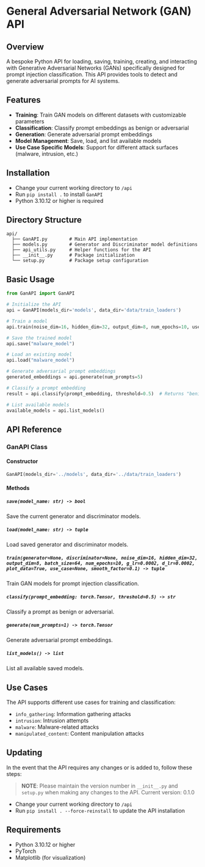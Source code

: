 # General Adversarial Network (GAN) API

## Overview
A bespoke Python API for loading, saving, training, creating, and interacting with Generative Adversarial Networks (GANs) specifically designed for prompt injection classification. This API provides tools to detect and generate adversarial prompts for AI systems.

## Features
- **Training**: Train GAN models on different datasets with customizable parameters
- **Classification**: Classify prompt embeddings as benign or adversarial
- **Generation**: Generate adversarial prompt embeddings
- **Model Management**: Save, load, and list available models
- **Use Case Specific Models**: Support for different attack surfaces (malware, intrusion, etc.)

## Installation
- Change your current working directory to `/api`
- Run `pip install .` to install `GanAPI`
- Python 3.10.12 or higher is required

## Directory Structure
```
api/
  ├── GanAPI.py        # Main API implementation
  ├── models.py        # Generator and Discriminator model definitions
  ├── api_utils.py     # Helper functions for the API
  ├── __init__.py      # Package initialization
  └── setup.py         # Package setup configuration
```

## Basic Usage

```python
from GanAPI import GanAPI

# Initialize the API
api = GanAPI(models_dir='models', data_dir='data/train_loaders')

# Train a model
api.train(noise_dim=16, hidden_dim=32, output_dim=8, num_epochs=10, use_case="malware")

# Save the trained model
api.save("malware_model")

# Load an existing model
api.load("malware_model")

# Generate adversarial prompt embeddings
generated_embeddings = api.generate(num_prompts=5)

# Classify a prompt embedding
result = api.classify(prompt_embedding, threshold=0.5)  # Returns "benign" or "adversarial"

# List available models
available_models = api.list_models()
```

## API Reference

### GanAPI Class

#### Constructor
```python
GanAPI(models_dir='../models', data_dir='../data/train_loaders')
```

#### Methods

##### `save(model_name: str) -> bool`
Save the current generator and discriminator models.

##### `load(model_name: str) -> tuple`
Load saved generator and discriminator models.

##### `train(generator=None, discriminator=None, noise_dim=16, hidden_dim=32, output_dim=8, batch_size=64, num_epochs=10, g_lr=0.0002, d_lr=0.0002, plot_data=True, use_case=None, smooth_factor=0.1) -> tuple`
Train GAN models for prompt injection classification.

##### `classify(prompt_embedding: torch.Tensor, threshold=0.5) -> str`
Classify a prompt as benign or adversarial.

##### `generate(num_prompts=1) -> torch.Tensor`
Generate adversarial prompt embeddings.

##### `list_models() -> list`
List all available saved models.

## Use Cases
The API supports different use cases for training and classification:
- `info_gathering`: Information gathering attacks
- `intrusion`: Intrusion attempts
- `malware`: Malware-related attacks
- `manipulated_content`: Content manipulation attacks

## Updating
In the event that the API requires any changes or is added to, follow these steps:

> **NOTE**: Please maintain the version number in `__init__.py` and `setup.py` when making any changes to the API. Current version: 0.1.0

- Change your current working directory to `/api`
- Run `pip install . --force-reinstall` to update the API installation

## Requirements
- Python 3.10.12 or higher
- PyTorch
- Matplotlib (for visualization)